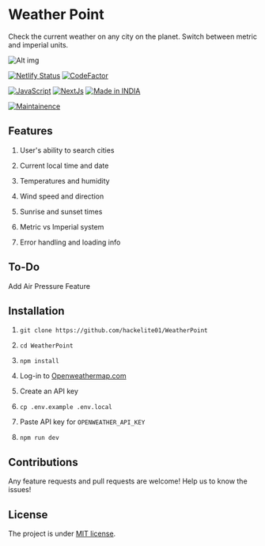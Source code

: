# Weather Point

Check the current weather on any city on the planet. Switch between metric and imperial units.

![Alt img](https://images.ctfassets.net/zlsyc9paq6sa/3uBrJ07WSM40FpolgjInHY/7d886cb4187b52194bf9b63c183a1d3a/1627637330_x.gif)

[![Netlify Status](https://api.netlify.com/api/v1/badges/29b99eb9-2aea-4015-8244-0905012f9cdd/deploy-status)](https://app.netlify.com/sites/wpweatherpoint/deploys)
[![CodeFactor](https://www.codefactor.io/repository/github/hackelite01/WeatherPoint/badge)](https://www.codefactor.io/repository/github/hackelite01/MWeatherPoint) 

[![JavaScript](https://img.shields.io/badge/JavaScript-007ACC?style=for-the-badge&logo=javascript&logoColor=white)](https://www.typescriptlang.org/) [![NextJs](https://img.shields.io/badge/Next.js-43853D?style=for-the-badge&logo=next.js&logoColor=white)](https://nextjs.org/en/)
<a href="https://github.com/hackelite01"><img title="Made in INDIA" src="https://img.shields.io/badge/MADE%20IN-INDIA-SCRIPT?colorA=%23ff8100&colorB=%23017e40&colorC=%23ff0000&style=for-the-badge"></a>
</p>
<a href="https://github.com/hackelite01"><img title="Maintainence" src="https://img.shields.io/badge/Maintained%3F-yes-green.svg"></a>


## Features

1. User's ability to search cities

2. Current local time and date

3. Temperatures and humidity

4. Wind speed and direction

5. Sunrise and sunset times

6. Metric vs Imperial system

7. Error handling and loading info

## To-Do

Add Air Pressure Feature

## Installation

1. `git clone https://github.com/hackelite01/WeatherPoint`

2. `cd WeatherPoint`

3. `npm install`

4. Log-in to [Openweathermap.com](https://openweathermap.org/)

5. Create an API key

6. `cp .env.example .env.local`

7. Paste API key for `OPENWEATHER_API_KEY`

8. `npm run dev`

## Contributions

Any feature requests and pull requests are welcome!
Help us to know the issues!

## License

The project is under [MIT license](https://choosealicense.com/licenses/mit/).
